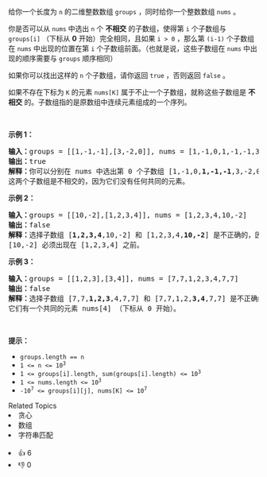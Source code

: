 <p>给你一个长度为 <code>n</code> 的二维整数数组 <code>groups</code> ，同时给你一个整数数组 <code>nums</code> 。</p>

<p>你是否可以从 <code>nums</code> 中选出 <code>n</code> 个 <strong>不相交</strong> 的子数组，使得第 <code>i</code> 个子数组与 <code>groups[i]</code> （下标从 <strong>0</strong> 开始）完全相同，且如果 <code>i > 0</code> ，那么第 <code>(i-1)</code> 个子数组在 <code>nums</code> 中出现的位置在第 <code>i</code> 个子数组前面。（也就是说，这些子数组在 <code>nums</code> 中出现的顺序需要与 <code>groups</code> 顺序相同）</p>

<p>如果你可以找出这样的 <code>n</code> 个子数组，请你返回 <code>true</code> ，否则返回 <code>false</code> 。</p>

<p>如果不存在下标为 <code>K</code> 的元素 <code>nums[K]</code> 属于不止一个子数组，就称这些子数组是 <strong>不相交</strong> 的。子数组指的是原数组中连续元素组成的一个序列。</p>

<p> </p>

<p><strong>示例 1：</strong></p>

<pre>
<b>输入：</b>groups = [[1,-1,-1],[3,-2,0]], nums = [1,-1,0,1,-1,-1,3,-2,0]
<b>输出：</b>true
<b>解释：</b>你可以分别在 nums 中选出第 0 个子数组 [1,-1,0,<strong>1,</strong><strong>-1,</strong><strong>-1</strong>,3,-2,0] 和第 1 个子数组 [1,-1,0,1,-1,-1,<strong>3,</strong><strong>-2,0</strong>] 。
这两个子数组是不相交的，因为它们没有任何共同的元素。
</pre>

<p><strong>示例 2：</strong></p>

<pre>
<b>输入：</b>groups = [[10,-2],[1,2,3,4]], nums = [1,2,3,4,10,-2]
<b>输出：</b>false
<strong>解释：</strong>选择子数组 [<strong>1,2,3,4</strong>,10,-2] 和 [1,2,3,4,<strong>10,-2</strong>] 是不正确的，因为它们出现的顺序与 groups 中顺序不同。
[10,-2] 必须出现在 [1,2,3,4] 之前。
</pre>

<p><strong>示例 3：</strong></p>

<pre>
<b>输入：</b>groups = [[1,2,3],[3,4]], nums = [7,7,1,2,3,4,7,7]
<b>输出：</b>false
<strong>解释：</strong>选择子数组 [7,7,<strong>1,2,3</strong>,4,7,7] 和 [7,7,1,2,<strong>3,4</strong>,7,7] 是不正确的，因为它们不是不相交子数组。
它们有一个共同的元素 nums[4] （下标从 0 开始）。
</pre>

<p> </p>

<p><strong>提示：</strong></p>

<ul>
	<li><code>groups.length == n</code></li>
	<li><code>1 <= n <= 10<sup>3</sup></code></li>
	<li><code>1 <= groups[i].length, sum(groups[i].length) <= 10<sup><span style="">3</span></sup></code></li>
	<li><code>1 <= nums.length <= 10<sup>3</sup></code></li>
	<li><code>-10<sup>7</sup> <= groups[i][j], nums[K] <= 10<sup>7</sup></code></li>
</ul>
<div><div>Related Topics</div><div><li>贪心</li><li>数组</li><li>字符串匹配</li></div></div><br><div><li>👍 6</li><li>👎 0</li></div>
